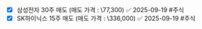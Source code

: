 * [x] 삼성전자 30주 매도 (매도 가격 : \77,300) ✅ 2025-09-19 #주식 
* [x] SK하이닉스 15주 매도 (매도 가격 : \336,000) ✅ 2025-09-19 #주식 